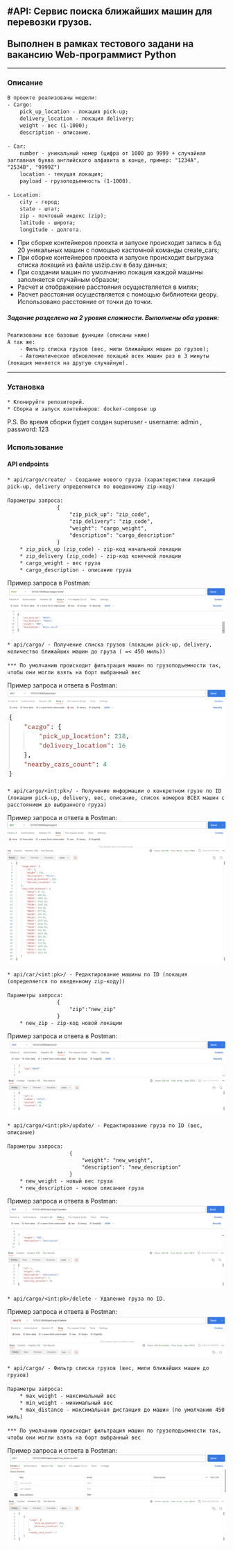 ## #API: Сервис поиска ближайших машин для перевозки грузов. <br><br> Выполнен в рамках тестового задани на вакансию Web-программист Python

---

### Описание

    В проекте реализованы модели:
    - Cargo:
        pick_up_location - локация pick-up;
        delivery_location - локация delivery;
        weight - вес (1-1000);
        description - описание.

    - Car:
        number - уникальный номер (цифра от 1000 до 9999 + случайная заглавная буква английского алфавита в конце, пример: "1234A", "2534B", "9999Z")
        location - текущая локация;
        payload - грузоподъемность (1-1000).

    - Location:
        city - город;
        state - штат;
        zip - почтовый индекс (zip);
        latitude - широта;
        longitude - долгота.

* При сборке контейнеров проекта и запуске происходит запись в бд 20 уникальных машин с помошью кастомной команды create_cars;
* При сборке контейнеров проекта и запуске происходит выгрузка списка локаций из файла uszip.csv в базу данных;
* При создании машин по умолчанию локация каждой машины заполняется случайным образом;
* Расчет и отображение расстояния осуществляется в милях;
* Расчет расстояния осуществляется с помощью библиотеки geopy. Использовано расстояние от точки до точки.
    
<h5>Задание разделено на 2 уровня сложности. Выполнены оба уровня:</h5>
    
    Реализованы все базовые функции (описаны ниже)
    А так же:
        - Фильтр списка грузов (вес, мили ближайших машин до грузов);
        - Автоматическое обновление локаций всех машин раз в 3 минуты (локация меняется на другую случайную).


---

### Установка
    * Клонируйте репозиторий.
    * Сборка и запуск контейнеров: docker-compose up

P.S. Во время сборки будет создан superuser - username: admin , password: 123

### Использование
#### API endpoints
    * api/cargo/create/ - Создание нового груза (характеристики локаций pick-up, delivery определяются по введенному zip-коду)
    
    Параметры запроса:
                    {
                        "zip_pick_up": "zip_code",
                        "zip_delivery": "zip_code",
                        "weight": "cargo_weight",
                        "description": "cargo_description"
                    }
        * zip_pick_up (zip_code) - zip-код начальной локации
        * zip_delivery (zip_code) - zip-код конечной локации
        * cargo_weight - вес груза
        * cargo_description - описание груза
<h7>Пример запроса в Postman:</h7>
<img src="images/create.png">

    * api/cargo/ - Получение списка грузов (локации pick-up, delivery, количество ближайших машин до груза ( =< 450 миль))

    *** По умолчанию происходит фильтрация машин по грузоподьемности так, чтобы они могли взять на борт выбранный вес
<h7>Пример запроса и ответа в Postman:</h7>
<img src="images/get_cargos.png">
<img src="images/get_cargo.png">

    * api/cargo/<int:pk>/ - Получение информации о конкретном грузе по ID (локации pick-up, delivery, вес, описание, список номеров ВСЕХ машин с расстоянием до выбранного груза)
<h7>Пример запроса и ответа в Postman:</h7>
<img src="images/get_detail_cargo.png">


    * api/car/<int:pk>/ - Редактирование машины по ID (локация (определяется по введенному zip-коду))
    
    Параметры запроса:
                    {
                        "zip":"new_zip"
                    }
        * new_zip - zip-код новой локации

<h7>Пример запроса и ответа в Postman:</h7>
<img src="images/update_car.png">

    * api/cargo/<int:pk>/update/ - Редактирование груза по ID (вес, описание)
    
    Параметры запроса:
                        {
                            "weight": "new_weight",
                            "description": "new_description"
                        }
        * new_weight - новый вес груза
        * new_description - новое описание груза

<h7>Пример запроса и ответа в Postman:</h7>
<img src="images/update_cargo.png">

    * api/cargo/<int:pk>/delete - Удаление груза по ID.
<h7>Пример запроса и ответа в Postman:</h7>
<img src="images/delete_cargo.png">


    * api/cargo/ - Фильтр списка грузов (вес, мили ближайших машин до грузов)

    Параметры запроса:
        * max_weight - максимальный вес
        * min_weight - минимальный вес
        * max_distance - максимальная дистанция до машин (по умолчанию 450 миль)

    *** По умолчанию происходит фильтрация машин по грузоподьемности так, чтобы они могли взять на борт выбранный вес

<h7>Пример запроса и ответа в Postman:</h7>
<img src="images/filter_cargo.png">


